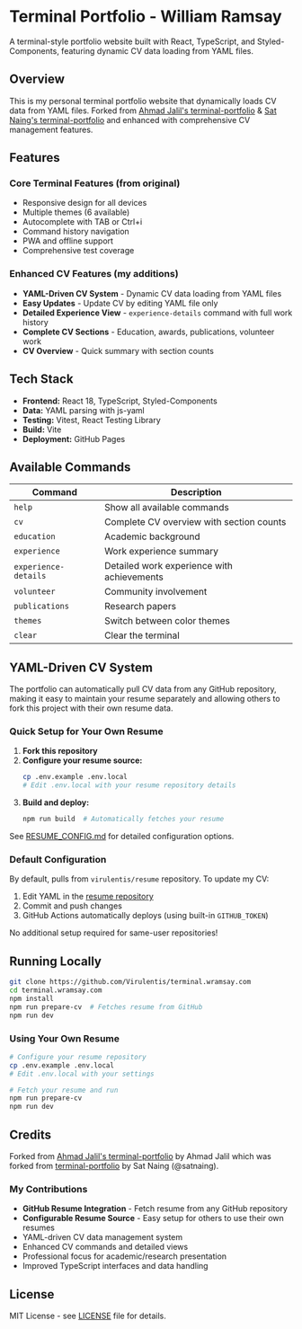 # Terminal Portfolio - William Ramsay

A terminal-style portfolio website built with React, TypeScript, and Styled-Components, featuring dynamic CV data loading from YAML files.


## Overview

This is my personal terminal portfolio website that dynamically loads CV data from YAML files. Forked from [Ahmad Jalil's terminal-portfolio](https://github.com/ahzs645/terminal.ahmadjalil.com) & [Sat Naing's terminal-portfolio](https://github.com/satnaing/terminal-portfolio) and enhanced with comprehensive CV management features.

## Features

### Core Terminal Features (from original)
- Responsive design for all devices
- Multiple themes (6 available)
- Autocomplete with TAB or Ctrl+i
- Command history navigation
- PWA and offline support
- Comprehensive test coverage

### Enhanced CV Features (my additions)
- **YAML-Driven CV System** - Dynamic CV data loading from YAML files
- **Easy Updates** - Update CV by editing YAML file only
- **Detailed Experience View** - `experience-details` command with full work history
- **Complete CV Sections** - Education, awards, publications, volunteer work
- **CV Overview** - Quick summary with section counts

## Tech Stack

- **Frontend:** React 18, TypeScript, Styled-Components
- **Data:** YAML parsing with js-yaml
- **Testing:** Vitest, React Testing Library
- **Build:** Vite
- **Deployment:** GitHub Pages

## Available Commands

| Command | Description |
|---------|-------------|
| `help` | Show all available commands |
| `cv` | Complete CV overview with section counts |
| `education` | Academic background |
| `experience` | Work experience summary |
| `experience-details` | Detailed work experience with achievements |
| `volunteer` | Community involvement |
| `publications` | Research papers |
| `themes` | Switch between color themes |
| `clear` | Clear the terminal |

## YAML-Driven CV System

The portfolio can automatically pull CV data from any GitHub repository, making it easy to maintain your resume separately and allowing others to fork this project with their own resume data.

### Quick Setup for Your Own Resume

1. **Fork this repository**
2. **Configure your resume source:**
   ```bash
   cp .env.example .env.local
   # Edit .env.local with your resume repository details
   ```
3. **Build and deploy:**
   ```bash
   npm run build  # Automatically fetches your resume
   ```

See [RESUME_CONFIG.md](RESUME_CONFIG.md) for detailed configuration options.

### Default Configuration

By default, pulls from `virulentis/resume` repository. To update my CV:

1. Edit YAML in the [resume repository](https://github.com/virulentis/resume)
2. Commit and push changes
3. GitHub Actions automatically deploys (using built-in `GITHUB_TOKEN`)

No additional setup required for same-user repositories!

## Running Locally

```bash
git clone https://github.com/Virulentis/terminal.wramsay.com
cd terminal.wramsay.com
npm install
npm run prepare-cv  # Fetches resume from GitHub
npm run dev
```

### Using Your Own Resume

```bash
# Configure your resume repository
cp .env.example .env.local
# Edit .env.local with your settings

# Fetch your resume and run
npm run prepare-cv
npm run dev
```

## Credits

Forked from [Ahmad Jalil's terminal-portfolio](https://github.com/ahzs645/terminal.ahmadjalil.com) by Ahmad Jalil which was forked from [terminal-portfolio](https://github.com/satnaing/terminal-portfolio) by Sat Naing (@satnaing).

### My Contributions
- **GitHub Resume Integration** - Fetch resume from any GitHub repository
- **Configurable Resume Source** - Easy setup for others to use their own resumes
- YAML-driven CV data management system
- Enhanced CV commands and detailed views
- Professional focus for academic/research presentation
- Improved TypeScript interfaces and data handling

## License

MIT License - see [LICENSE](LICENSE) file for details.


